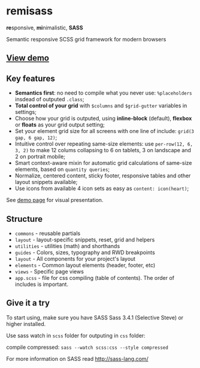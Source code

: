 remisass
========
**re**sponsive, **mi**nimalistic, **SASS**  

Semantic responsive SCSS grid framework for modern browsers

[View demo](http://work.wellagain.lt/remisass/)
-----------------------------------------------

Key features
------------
- **Semantics first**: no need to compile what you never use: `%placeholders` insdead of outputed `.class`;
- **Total control of your grid** with `$columns` and `$grid-gutter` variables in settings;
- Choose how your grid is outputed, using **inline-block** (default), **flexbox** or **floats** as your grid output setting;
- Set your element grid size for all screens with one line of include: `grid(3 gap, 6 gap, 12)`;
- Intuitive control over repeating same-size elements: use `per-row(12, 6, 3, 2)` to make 12 colums collapsing to 6 on tablets, 3 on landscape and 2 on portrait mobile;
- Smart context-aware mixin for automatic grid calculations of same-size elements, based on `quantity queries`;
- Normalize, centered content, sticky footer, responsive tables and other layout snippets available;
- Use icons from available 4 icon sets as easy as `content: icon(heart)`;



See [demo page](http://work.wellagain.lt/remisass/) for visual presentation.

Structure
---------
- `commons` - reusable partials
 - `layout` - layout-specific snippets, reset, grid and helpers
 - `utilities` - utilities (math) and shorthands
- `guides` - Colors, sizes, typography and RWD breakpoints
- `layout` - All components for your project's layout
 - `elements` - Common layout elements (header, footer, etc)
 - `views` - Specific page views
- `app.scss` - file for css compiling (table of contents). The order of includes is important.


Give it a try
---------------
To start using, make sure you have SASS Sass 3.4.1 (Selective Steve) or higher installed.

Use sass watch in `scss` folder for outputing in `css` folder:

compile compressed:
`sass --watch scss:css --style compressed`

For more information on SASS read http://sass-lang.com/

